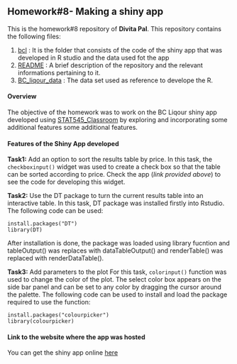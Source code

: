 ## Homework#8- Making a shiny app
This is the homework#8 repository of **Divita Pal**. This repository contains the following files:
1. [bcl](https://github.com/STAT545-UBC-students/hw08-divita95/tree/master/bcl) : It is the folder that consists of the code of the shiny app that was developed in R studio and the data used fot the app
2. [README](https://github.com/STAT545-UBC-students/hw08-divita95/blob/master/README.md) : A brief description of the repository and the relevant informations pertaining to it.
3. [BC_liqour_data](https://github.com/STAT545-UBC-students/hw08-divita95/blob/master/bcl/bcl-data.csv) : The data set used as reference to develope the R. 

#### Overview
The objective of the homework was to work on the BC Liqour shiny app developed using [STAT545_Classroom](http://stat545.com/Classroom/notes/cm107.nb.html) by exploring and incorporating some additional features some additional features.

#### Features of the Shiny App developed

**Task1:** Add an option to sort the results table by price.
In this task, the `checkboxinput()` widget was used to create a check box so that the table can be sorted according to price. Check the app (*link provided above*) to see the code for developing this widget.

**Task2:** Use the DT package to turn the current results table into an interactive table.
In this task,  DT package was installed firstly into Rstudio. The following code can be used:

```{r}
install.packages("DT")
library(DT)
```
After installation is done, the package was loaded using library fucntion and tableOutput() was replaces with dataTableOutput() and renderTable() was replaced with renderDataTable().

**Task3:** Add parameters to the plot
For this task, `colorinput()` function was used to change the color of the plot. The select color box appears on the side bar panel and can be set to any color by dragging the cursor around the palette. The following code can be used to install and load the package required to use the function:

```{r}
install.packages("colourpicker")
library(colourpicker)
```
 

#### Link to the website where the app was hosted
You can get the shiny app online [here]()
